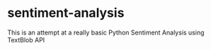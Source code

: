 # sentiment-analysis
This is an attempt at a really basic Python Sentiment Analysis using TextBlob API
